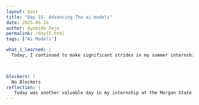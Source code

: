 ```yaml
---
layout: post
title: "Day 15- Advancing The ai models"
date: 2025-06-16
author: Ayomide Jeje
permalink: /day15.html
tags: ["Ai Models"]

what_i_learned: |
  Today, I continued to make significant strides in my summer internship at the Morgan State University AI Summer Research Institute, where I am working on my project, EcgNet. The day was filled with valuable hands-on work and insightful discussions with my professor, which deepened my understanding of the project and enhanced my technical abilities. The morning began with data preprocessing tasks, where I applied wavelet denoising techniques to clean raw ECG signals. This process is essential for ensuring that the data is suitable for training machine learning models. I faced some challenges with different levels of noise in the data, but I managed to resolve these issues using my knowledge of OpenCV and wavelet transforms. This was a crucial step in improving the quality of the dataset for further analysis. After tackling the data preprocessing, I spent time refining our 1D-CNN and 2D-CNN models, which are central to detecting cardiovascular abnormalities in the ECG signals. I adjusted several hyperparameters and experimented with different model architectures. Although the improvements were incremental, they were a step in the right direction, and I’m optimistic about refining these models further over the next few days.
 


blockers: |
  No Blockers
reflection: |
   Today was another valuable day in my internship at the Morgan State University AI Summer Research Institute, where I am working on the EcgNet project. The day was a mix of technical progress and insightful discussions, particularly after meeting with my professor, which allowed me to reflect on my work and how to refine my approach. The day started with data preprocessing, where I applied wavelet denoising techniques to clean the raw ECG signals. At first, I encountered some challenges in managing different levels of noise, which made it difficult to get consistent results. However, as I applied wavelet transforms and worked through the noise, I gained a better understanding of how to handle these issues more efficiently. I’m beginning to realize just how important this stage is for the quality of the data that follows. I then moved on to refining the 1D-CNN and 2D-CNN models that we’re using to detect abnormalities in the ECG signals. Adjusting hyperparameters and model architectures was a bit tricky, but I saw small improvements in performance, which reminded me that deep learning models often require patience and persistence. While the progress felt incremental, I understand that it’s part of the process, and it’s a reminder that breakthroughs usually don’t happen overnight. Later in the day, I had a meeting with my professor, and it turned out to be one of the most enlightening parts of the day. During our conversation, we went over the challenges I had encountered, particularly with the noise in the ECG data. My professor offered suggestions on how to better handle this variability, which helped me refine my approach. We also discussed SHAP (SHapley Additive exPlanations) for model interpretability. This part of the meeting helped me see the bigger picture — not only is it important to have an accurate model, but we also need to ensure the model is interpretable for real-world use, especially in the medical field. I appreciated the way my professor framed the importance of explainability, as it’s not something I had fully grasped before.
---
```


